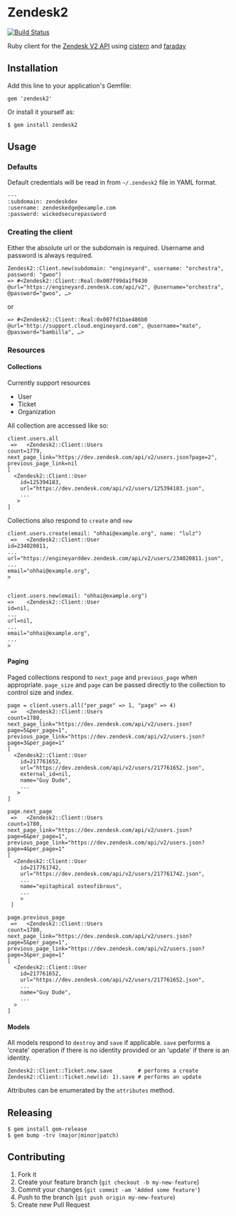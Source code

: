 # Zendesk2

[![Build Status](https://secure.travis-ci.org/lanej/zendesk2.png)](http://travis-ci.org/lanej/zendesk2)

Ruby client for the [Zendesk V2 API](http://developer.zendesk.com/documentation/rest_api/introduction.html) using [cistern](https://github.com/lanej/cistern) and [faraday](https://github.com/technoweenie/faraday)

## Installation

Add this line to your application's Gemfile:

    gem 'zendesk2'

Or install it yourself as:

    $ gem install zendesk2

## Usage

### Defaults

Default credentials will be read in from `~/.zendesk2` file in YAML format.

	---
	:subdomain: zendeskdev
	:username: zendeskedge@example.com
	:password: wickedsecurepassword

### Creating the client

Either the absolute url or the subdomain is required.  Username and password is always required.

	Zendesk2::Client.new(subdomain: "engineyard", username: "orchestra", password: "gwoo")
	=> #<Zendesk2::Client::Real:0x007f99da1f9430 @url="https://engineyard.zendesk.com/api/v2", @username="orchestra", @password="gwoo", …>

or

	=> #<Zendesk2::Client::Real:0x007fd1bae486b0 @url="http://support.cloud.engineyard.com", @username="mate", @password="bambilla", …>

### Resources

#### Collections

Currently support resources

* User
* Ticket
* Organization

All collection are accessed like so:

    client.users.all
     =>   <Zendesk2::Client::Users
    count=1779,
    next_page_link="https://dev.zendesk.com/api/v2/users.json?page=2",
    previous_page_link=nil
    [
      <Zendesk2::Client::User
        id=125394183,
        url="https://dev.zendesk.com/api/v2/users/125394183.json",
        ...
       >
    ]

Collections also respond to `create` and `new`

	client.users.create(email: "ohhai@example.org", name: "lulz")
	 =>   <Zendesk2::Client::User
    id=234020811,
    ...
    url="https://engineyarddev.zendesk.com/api/v2/users/234020811.json",
    ...
    email="ohhai@example.org",
    >


	client.users.new(email: "ohhai@example.org")
	=>    <Zendesk2::Client::User
    id=nil,
    ...
    url=nil,
    ...
    email="ohhai@example.org",
    ...
    >

#### Paging

Paged collections respond to `next_page` and `previous_page` when appropriate.  `page_size` and `page` can be passed directly to the collection to control size and index.

    page = client.users.all("per_page" => 1, "page" => 4)
	 =>   <Zendesk2::Client::Users
    count=1780,
    next_page_link="https://dev.zendesk.com/api/v2/users.json?page=5&per_page=1",
    previous_page_link="https://dev.zendesk.com/api/v2/users.json?page=3&per_page=1"
    [
      <Zendesk2::Client::User
        id=217761652,
        url="https://dev.zendesk.com/api/v2/users/217761652.json",
        external_id=nil,
        name="Guy Dude",
        ...
       >
    ]

    page.next_page
	 =>   <Zendesk2::Client::Users
    count=1780,
    next_page_link="https://dev.zendesk.com/api/v2/users.json?page=6&per_page=1",
    previous_page_link="https://dev.zendesk.com/api/v2/users.json?page=4&per_page=1"
    [
      <Zendesk2::Client::User
        id=217761742,
        url="https://dev.zendesk.com/api/v2/users/217761742.json",
        ...
        name="epitaphical osteofibrous",
        ...
        >
     ]

    page.previous_page
	 =>   <Zendesk2::Client::Users
    count=1780,
    next_page_link="https://dev.zendesk.com/api/v2/users.json?page=5&per_page=1",
    previous_page_link="https://dev.zendesk.com/api/v2/users.json?page=3&per_page=1"
    [
      <Zendesk2::Client::User
        id=217761652,
        url="https://dev.zendesk.com/api/v2/users/217761652.json",
        ...
        name="Guy Dude",
        ...
      >
    ]

#### Models

All models respond to `destroy` and `save` if applicable.  `save` performs a 'create' operation if there is no identity provided or an 'update' if there is an identity.

	Zendesk2::Client::Ticket.new.save        # performs a create
	Zendesk2::Client::Ticket.new(id: 1).save # performs an update

Attributes can be enumerated by the `attributes` method.

## Releasing


  	$ gem install gem-release
  	$ gem bump -trv (major|minor|patch)

## Contributing

1. Fork it
2. Create your feature branch (`git checkout -b my-new-feature`)
3. Commit your changes (`git commit -am 'Added some feature'`)
4. Push to the branch (`git push origin my-new-feature`)
5. Create new Pull Request
